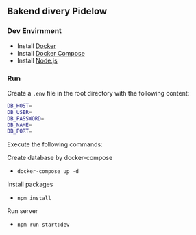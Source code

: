 ## Bakend divery Pidelow

### Dev Envirnment

- Install [Docker](https://www.docker.com/products/docker-desktop)
- Install [Docker Compose](https://docs.docker.com/compose/install/)
- Install [Node.js](https://nodejs.org/en/download/)

### Run

Create a `.env` file in the root directory with the following content:

```bash
DB_HOST=
DB_USER=
DB_PASSWORD=
DB_NAME=
DB_PORT=
```

Execute the following commands:

Create database by docker-compose
- `docker-compose up -d`

Install packages
- `npm install`


Run server
- `npm run start:dev`

